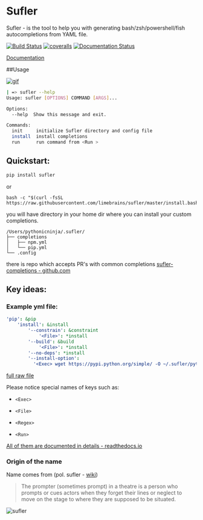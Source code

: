 # Sufler
 
Sufler - is the tool to help you with generating bash/zsh/powershell/fish autocompletions from YAML file. 

[![Build Status](https://travis-ci.org/limebrains/sufler.svg?branch=master)](https://travis-ci.org/limebrains/sufler)
[![coveralls](https://coveralls.io/repos/limebrains/sufler/badge.svg?branch=master&service=github)](https://coveralls.io/github/limebrains/sufler?branch=master)
[![Documentation Status](https://readthedocs.org/projects/sufler/badge/?version=latest)](http://sufler.readthedocs.io/en/latest/?badge=latest)

[Documentation](http://sufler.readthedocs.io/en/latest/?badge=latest)
 
##Usage

[![gif](https://i.imgur.com/u09q5be.gif)](http://sufler.readthedocs.io)

```bash
| => sufler --help
Usage: sufler [OPTIONS] COMMAND [ARGS]...

Options:
  --help  Show this message and exit.

Commands:
  init     initialize Sufler directory and config file
  install  install completions
  run      run command from <Run >

```
 
## Quickstart:

```bash
pip install sufler
```

or 

```
bash -c "$(curl -fsSL https://raw.githubusercontent.com/limebrains/sufler/master/install.bash)"
```

you will have directory in your home dir where you can install your custom completions.
```
/Users/pythonicninja/.sufler/
├── completions
│   ├── npm.yml
│   └── pip.yml
└── .config
```

there is repo which accepts PR's with common completions 
[sufler-completions - github.com](https://github.com/limebrains/sufler-completions)

## Key ideas:

### Example yml file:
```yaml
'pip': &pip
    'install': &install
        '--constrain': &constraint
            '<File>': *install
        '--build': &build
            '<File>': *install
        '--no-deps': *install
        '--install-option':
          '<Exec> wget https://pypi.python.org/simple/ -O ~/.sufler/python_completions -c -q && cat ~/.sufler/python_completions | cut -d ">" -f 2 | cut -d "<" -f 1 | grep "^TREE~1.*"': *install
```
[full raw file](https://raw.githubusercontent.com/limebrains/sufler-completions/master/completions/pip.yml)

Please notice special names of keys such as:

- `<Exec>`

- `<File>`

- `<Regex>`

- `<Run>`

[All of them are documented in details - readthedocs.io](http://sufler.readthedocs.io/en/latest/user/advanced.html)

### Origin of the name
Name comes from (pol. sufler - [wiki](https://pl.wikipedia.org/wiki/Sufler))  
> The prompter (sometimes prompt) in a theatre is a person who prompts or cues actors when they forget their lines or neglect to move on the stage to where they are supposed to be situated. 
 
![sufler](https://i.imgur.com/MWrtIhi.jpg)
